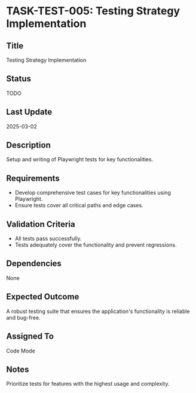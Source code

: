 # TASK-TEST-005: Testing Strategy Implementation

## Title
Testing Strategy Implementation

## Status
TODO

## Last Update
2025-03-02

## Description
Setup and writing of Playwright tests for key functionalities.

## Requirements
- Develop comprehensive test cases for key functionalities using Playwright.
- Ensure tests cover all critical paths and edge cases.

## Validation Criteria
- All tests pass successfully.
- Tests adequately cover the functionality and prevent regressions.

## Dependencies
None

## Expected Outcome
A robust testing suite that ensures the application's functionality is reliable and bug-free.

## Assigned To
Code Mode

## Notes
Prioritize tests for features with the highest usage and complexity.
